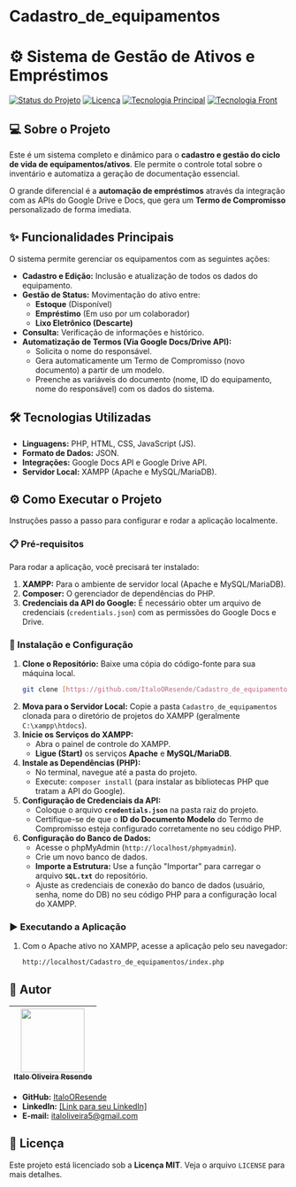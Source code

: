 # Cadastro_de_equipamentos
# ⚙️ Sistema de Gestão de Ativos e Empréstimos

[![Status do Projeto](https://img.shields.io/badge/Status-Em%20Desenvolvimento-yellow)]() 
[![Licença](https://img.shields.io/badge/License-MIT-blue.svg)](LICENSE)
[![Tecnologia Principal](https://img.shields.io/badge/Backend-PHP-777BB4)]()
[![Tecnologia Front](https://img.shields.io/badge/Frontend-HTML%2FCSS%2FJS-orange)]()

## 💻 Sobre o Projeto

Este é um sistema completo e dinâmico para o **cadastro e gestão do ciclo de vida de equipamentos/ativos**. Ele permite o controle total sobre o inventário e automatiza a geração de documentação essencial.

O grande diferencial é a **automação de empréstimos** através da integração com as APIs do Google Drive e Docs, que gera um **Termo de Compromisso** personalizado de forma imediata.

## ✨ Funcionalidades Principais

O sistema permite gerenciar os equipamentos com as seguintes ações:

* **Cadastro e Edição:** Inclusão e atualização de todos os dados do equipamento.
* **Gestão de Status:** Movimentação do ativo entre:
    * **Estoque** (Disponível)
    * **Empréstimo** (Em uso por um colaborador)
    * **Lixo Eletrônico (Descarte)**
* **Consulta:** Verificação de informações e histórico.
* **Automatização de Termos (Via Google Docs/Drive API):**
    * Solicita o nome do responsável.
    * Gera automaticamente um Termo de Compromisso (novo documento) a partir de um modelo.
    * Preenche as variáveis do documento (nome, ID do equipamento, nome do responsável) com os dados do sistema.

## 🛠️ Tecnologias Utilizadas

* **Linguagens:** PHP, HTML, CSS, JavaScript (JS).
* **Formato de Dados:** JSON.
* **Integrações:** Google Docs API e Google Drive API.
* **Servidor Local:** XAMPP (Apache e MySQL/MariaDB).

## ⚙️ Como Executar o Projeto

Instruções passo a passo para configurar e rodar a aplicação localmente.

### 📋 Pré-requisitos

Para rodar a aplicação, você precisará ter instalado:

1.  **XAMPP:** Para o ambiente de servidor local (Apache e MySQL/MariaDB).
2.  **Composer:** O gerenciador de dependências do PHP.
3.  **Credenciais da API do Google:** É necessário obter um arquivo de credenciais (`credentials.json`) com as permissões do Google Docs e Drive.

### 🔧 Instalação e Configuração

1.  **Clone o Repositório:** Baixe uma cópia do código-fonte para sua máquina local.
    ```bash
    git clone [https://github.com/ItaloOResende/Cadastro_de_equipamentos.git](https://github.com/ItaloOResende/Cadastro_de_equipamentos.git)
    ```
2.  **Mova para o Servidor Local:** Copie a pasta `Cadastro_de_equipamentos` clonada para o diretório de projetos do XAMPP (geralmente `C:\xampp\htdocs`).
3.  **Inicie os Serviços do XAMPP:**
    * Abra o painel de controle do XAMPP.
    * **Ligue (Start)** os serviços **Apache** e **MySQL/MariaDB**.
4.  **Instale as Dependências (PHP):**
    * No terminal, navegue até a pasta do projeto.
    * Execute: `composer install` (para instalar as bibliotecas PHP que tratam a API do Google).
5.  **Configuração de Credenciais da API:**
    * Coloque o arquivo **`credentials.json`** na pasta raiz do projeto.
    * Certifique-se de que o **ID do Documento Modelo** do Termo de Compromisso esteja configurado corretamente no seu código PHP.
6.  **Configuração do Banco de Dados:**
    * Acesse o phpMyAdmin (`http://localhost/phpmyadmin`).
    * Crie um novo banco de dados.
    * **Importe a Estrutura:** Use a função "Importar" para carregar o arquivo **`SQL.txt`** do repositório.
    * Ajuste as credenciais de conexão do banco de dados (usuário, senha, nome do DB) no seu código PHP para a configuração local do XAMPP.

### ▶️ Executando a Aplicação

1.  Com o Apache ativo no XAMPP, acesse a aplicação pelo seu navegador:
    ```
    http://localhost/Cadastro_de_equipamentos/index.php
    ```

## 👤 Autor

| [<img src="https://avatars.githubusercontent.com/u/ItaloOResende?v=4" width=115><br><sub>Italo Oliveira Resende</sub>](https://github.com/ItaloOResende) |
| :---: |

* **GitHub:** [ItaloOResende](https://github.com/ItaloOResende)
* **LinkedIn:** [[Link para seu LinkedIn]](https://www.linkedin.com/in/italooresende/)
* **E-mail:** italoliveira5@gmail.com

## 📄 Licença

Este projeto está licenciado sob a **Licença MIT**. Veja o arquivo `LICENSE` para mais detalhes.
